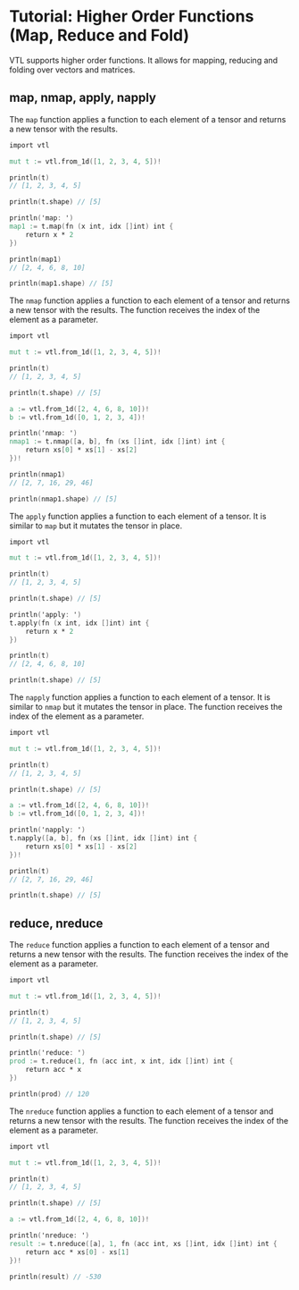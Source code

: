 # Tutorial: Higher Order Functions (Map, Reduce and Fold)

VTL supports higher order functions. It allows for mapping, reducing and folding over vectors and
matrices.

## map, nmap, apply, napply

The `map` function applies a function to each element of a tensor and returns a new tensor with
the results.

```v
import vtl

mut t := vtl.from_1d([1, 2, 3, 4, 5])!

println(t)
// [1, 2, 3, 4, 5]

println(t.shape) // [5]

println('map: ')
map1 := t.map(fn (x int, idx []int) int {
	return x * 2
})

println(map1)
// [2, 4, 6, 8, 10]

println(map1.shape) // [5]
```

The `nmap` function applies a function to each element of a tensor and returns a new tensor with
the results. The function receives the index of the element as a parameter.

```v
import vtl

mut t := vtl.from_1d([1, 2, 3, 4, 5])!

println(t)
// [1, 2, 3, 4, 5]

println(t.shape) // [5]

a := vtl.from_1d([2, 4, 6, 8, 10])!
b := vtl.from_1d([0, 1, 2, 3, 4])!

println('nmap: ')
nmap1 := t.nmap([a, b], fn (xs []int, idx []int) int {
	return xs[0] * xs[1] - xs[2]
})!

println(nmap1)
// [2, 7, 16, 29, 46]

println(nmap1.shape) // [5]
```

The `apply` function applies a function to each element of a tensor. It is similar to `map` but
it mutates the tensor in place.

```v
import vtl

mut t := vtl.from_1d([1, 2, 3, 4, 5])!

println(t)
// [1, 2, 3, 4, 5]

println(t.shape) // [5]

println('apply: ')
t.apply(fn (x int, idx []int) int {
	return x * 2
})

println(t)
// [2, 4, 6, 8, 10]

println(t.shape) // [5]
```

The `napply` function applies a function to each element of a tensor. It is similar to `nmap` but
it mutates the tensor in place. The function receives the index of the element as a parameter.

```v
import vtl

mut t := vtl.from_1d([1, 2, 3, 4, 5])!

println(t)
// [1, 2, 3, 4, 5]

println(t.shape) // [5]

a := vtl.from_1d([2, 4, 6, 8, 10])!
b := vtl.from_1d([0, 1, 2, 3, 4])!

println('napply: ')
t.napply([a, b], fn (xs []int, idx []int) int {
	return xs[0] * xs[1] - xs[2]
})!

println(t)
// [2, 7, 16, 29, 46]

println(t.shape) // [5]
```

## reduce, nreduce

The `reduce` function applies a function to each element of a tensor and returns a new tensor with
the results. The function receives the index of the element as a parameter.

```v
import vtl

mut t := vtl.from_1d([1, 2, 3, 4, 5])!

println(t)
// [1, 2, 3, 4, 5]

println(t.shape) // [5]

println('reduce: ')
prod := t.reduce(1, fn (acc int, x int, idx []int) int {
	return acc * x
})

println(prod) // 120
```

The `nreduce` function applies a function to each element of a tensor and returns a new tensor with
the results. The function receives the index of the element as a parameter.

```v
import vtl

mut t := vtl.from_1d([1, 2, 3, 4, 5])!

println(t)
// [1, 2, 3, 4, 5]

println(t.shape) // [5]

a := vtl.from_1d([2, 4, 6, 8, 10])!

println('nreduce: ')
result := t.nreduce([a], 1, fn (acc int, xs []int, idx []int) int {
	return acc * xs[0] - xs[1]
})!

println(result) // -530
```
